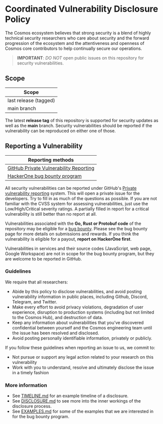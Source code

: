 # Coordinated Vulnerability Disclosure Policy

The Cosmos ecosystem believes that strong security is a blend of highly technical security researchers
who care about security and the forward progression of the ecosystem and the attentiveness and
openness of Cosmos core contributors to help continually secure our operations.

> **IMPORTANT**: *DO NOT* open public issues on this repository for security vulnerabilities.

## Scope

| Scope                 |
|-----------------------|
| last release (tagged) |
| main branch           |

The latest **release tag** of this repository is supported for security updates as well as the **main** branch.
Security vulnerabilities should be reported if the vulnerability can be reproduced on either one of those.

## Reporting a Vulnerability

| Reporting methods                                                 |
|-------------------------------------------------------------------|
| [GitHub Private Vulnerability Reporting](security/advisories/new) |
| [HackerOne bug bounty program](https://hackerone.com/cosmos)      |

All security vulnerabilities can be reported under GitHub's [Private vulnerability reporting](security/advisories/new) system.
This will open a private issue for the developers. Try to fill in as much of the questions as possible. If you are not familiar
with the CVSS system for assessing vulnerabilities, just use the Low/High/Critical severity ratings. A partially filled in report
for a critical vulnerability is still better than no report at all.

Vulnerabilities associated with the **Go, Rust or Protobuf code** of the repository may be eligible for a [bug bounty](https://hackerone.com/cosmos).
Please see the bug bounty page for more details on submissions and rewards. If you think the vulnerability is eligible for a payout,
**report on HackerOne first**.

Vulnerabilities in services and their source codes (JavaScript, web page, Google Workspace) are not in scope for the bug
bounty program, but they are welcome to be reported in GitHub.

### Guidelines

We require that all researchers:

* Abide by this policy to disclose vulnerabilities, and avoid posting vulnerability information in public places, including Github, Discord, Telegram, and Twitter.
* Make every effort to avoid privacy violations, degradation of user experience, disruption to production systems (including but not limited to the Cosmos Hub), and destruction of data.
* Keep any information about vulnerabilities that you’ve discovered confidential between yourself and the Cosmos engineering team until the issue has been resolved and disclosed.
* Avoid posting personally identifiable information, privately or publicly.

If you follow these guidelines when reporting an issue to us, we commit to:

* Not pursue or support any legal action related to your research on this vulnerability
* Work with you to understand, resolve and ultimately disclose the issue in a timely fashion

### More information
* See [TIMELINE.md](https://github.com/cosmos/security/blob/main/TIMELINE.md) for an example timeline of a disclosure.
* See [DISCLOSURE.md](https://github.com/cosmos/security/blob/main/DISCLOSURE.md) to see more into the inner workings of the disclosure process.
* See [EXAMPLES.md](https://github.com/cosmos/security/blob/main/EXAMPLES.md) for some of the examples that we are interested in for the bug bounty program.
